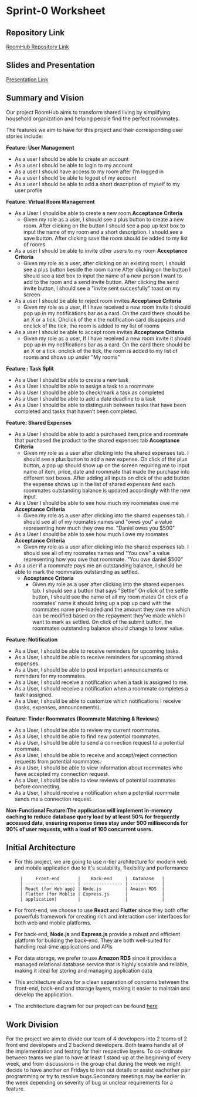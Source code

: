 # **Sprint-0 Worksheet**

## **Repository Link**
[RoomHub Repository Link](https://github.com/WilliamOdumah/RoomHub)

## **Slides and Presentation**
[Presentation Link](https://future-choice.my.canva.site/roomhub)

## **Summary and Vision**
Our project RoomHub aims to transform shared living by simplifying household organization and helping people find the perfect roommates.

The features we aim to have for this project and their corresponding user stories include:

**Feature: User Management**

* As a user I should be able to create an account
* As a user I should be able to login to my account
* As a user I should have access to my room after I’m logged in
* As a user I should be able to logout of my account
* As a user I should be able to add a short description of myself to my user profile

**Feature: Virtual Room Management**

* As a User I should be able to create a new room
    **Acceptance Criteria**
    * Given my role as a user, I should see a plus button to create a new room.
    After clicking on the button I should see a pop up text box to input the name of my room and a short description.
    I should see a save button. After clicking save the room should be added to my list of rooms
* As a user I should be able to invite other users to my room
    **Acceptance Criteria**
    * Given my role as a user, after clicking on an existing room, I should see a plus button beside the room name
      After clicking on the button I should see a text box to input the name of a new person I want to add to the room and a send invite button.
      After clicking the send invite button, I should see a "invite sent succesfully" toast on my screen
* As a user I should be able to reject room invites
   **Acceptance Criteria**
    * Given my role as a user, If I have received a new room invite it should pop up in my notifications bar as a card.
    On the card there should be an X or a tick. Onclick of the x the notification card disappears and onclick of the tick, the room is added to my list of rooms  
* As a user I should be able to accept room invites
    **Acceptance Criteria**
    * Given my role as a user, If I have received a new room invite it should pop up in my notifications bar as a card.
  On the card there should be an X or a tick. onclick of the tick, the room is added to my list of rooms and shows up under "My rooms"


**Feature : Task Split**

* As a User I should be able to create a new task
* As a User I should be able to assign a task to a roommate
* As a User I should be able to check/mark a task as completed
* As a User I should be able to add a date deadline to a task
* As a User I should be able to distinguish between tasks that have been completed and tasks that haven’t been completed.

**Feature: Shared Expenses**

* As a User I should be able to add a purchased item,price and roommate that purchased the product to the shared expenses tab
    **Acceptance Criteria**
    * Given my role as a user after clicking into the shared expenses tab. I should see a plus button to add a new expense. 
    On click of the plus button, a pop up should show up on the screen requiring me to input name of item, price, date and roommate that made the purchase into different text boxes.
    After adding all inputs on click of the add button the  expense shows up in the list of shared expenses
    And each roommates outstanding balance is updated accordingly with the new input.
* As a User I should be able to see how much my roommates owe me    
   **Acceptance Criteria**
    * Given my role as a user after clicking into the shared expenses tab. 
    I should see all of my roomates names and "owes you" a value representing how much they owe me.
    "Daniel owes you $500"
* As a User I should be able to see how much I owe my roomates
   **Acceptance Criteria**
    * Given my role as a user after clicking into the shared expenses tab. 
    I should see all of my roomates names and "You owe" a value representing how you owe that roommate.
    "You owe daniel $500"
* As a user if a roommate pays me an outstanding balance, I should be able to mark the roommates outstanding as settled.
  * **Acceptance Criteria**
    * Given my role as a user after clicking into the shared expenses tab. I should see a button that says "Settle"
    On click of the settle button, I should see the name of all my room mates
    On click of a roomates' name it should bring up a pop up card with the roommates name pre-loaded and the amount they owe me which can be modified based on the repayment they've made which I want to mark as settled.
    On click of the submit button, the roommates outstanding balance should change to lower value.
  


**Feature: Notification**

* As a User, I should be able to receive reminders for upcoming tasks.
* As a User, I should be able to receive reminders for upcoming shared expenses.
* As a User, I should be able to post important announcements or reminders for my roommates.
* As a User, I should receive a notification when a task is assigned to me.
* As a User, I should receive a notification when a roommate completes a task I assigned.
* As a User, I should be able to customize which notifications I receive (tasks, expenses, announcements).


**Feature: Tinder Roommates (Roommate Matching & Reviews)**

* As a User, I should be able to review my current roommates.
* As a User, I should be able to find new potential roommates.
* As a User, I should be able to send a connection request to a potential roommate.
* As a User, I should be able to receive and accept/reject connection requests from potential roommates.
* As a User, I should be able to view information about roommates who have accepted my connection request.
* As a User, I should be able to view reviews of potential roommates before connecting.
* As a User, I should receive a notification when a potential roommate sends me a connection request.

**Non-Functional Feature:The application will implement in-memory caching to reduce database query load by at least 50% for frequently accessed data, ensuring response times stay under 500 milliseconds for 90% of user requests, with a load of 100 concurrent users.**


## **Initial Architecture**

* For this project, we are going to use n-tier architecture for modern web and mobile application due to it's scalability, flexibility and performance 

        |     Front-end       |    Back-end     |  Database   |
        | ------------------- | --------------- | ----------- |
        | React (for Web app) | Node.js         | Amazon RDS  |
        | Flutter (for Moblie | Express.js      |             |
        | application)        |                 |             |

* For front-end, we choose to use **React** and **Flutter** since they both offer powerfuls framework for creating rich and interaction user interfaces for both web and mobile platforms.
* For back-end, **Node.js** and **Express.js** provide a robust and efficient platform for building the back-end. They are both well-suited for handling real-time applications and APIs
* For data storage, we prefer to use **Amazon RDS** since it provides a managed relational database service that is highly scalable and reliable, making it ideal for storing and managing application data
* This architecture allows for a clean separation of concerns between the front-end, back-end and storage layers, making it easier to maintain and develop the application.
* The architecture diagram for our project can be found [here](https://github.com/WilliamOdumah/RoomHub/blob/main/Documentation/Architecture_diagram.png)

## **Work Division**

For the project we aim to divide our team of 4 developers into 2 teams of 2 front end developers and 2 backend developers. Both teams handle all of the implementation and testing for their respective layers. To co-ordinate between teams we plan to have at least 1 stand-up at the beginning of every week, and from discussions in the group chat during the week we might decide to have another on Fridays to iron out details or assist eachother pair programming or try to resolve bugs.Secondary meetings may be earlier in the week depending on severity of bug or unclear requirements for a feature.
